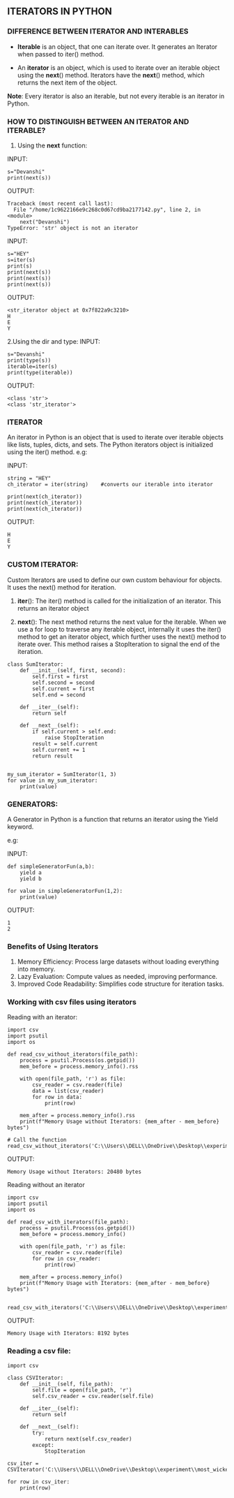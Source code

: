 ## ITERATORS IN PYTHON


### DIFFERENCE BETWEEN ITERATOR AND INTERABLES
- **Iterable** is an object, that one can iterate over. It generates an Iterator when passed to iter() method.

- An **iterator** is an object, which is used to iterate over an iterable object using the __next__() method. Iterators have the __next__() method, which returns the next item of the object.

**Note**: Every iterator is also an iterable, but not every iterable is an iterator in Python.


### HOW TO DISTINGUISH BETWEEN AN ITERATOR AND ITERABLE?
1. Using the __next__ function:

INPUT:
```
s="Devanshi"
print(next(s))
```

OUTPUT:
```
Traceback (most recent call last):
  File "/home/1c9622166e9c268c0d67cd9ba2177142.py", line 2, in <module>
    next("Devanshi")
TypeError: 'str' object is not an iterator
```

INPUT:
```
s="HEY"
s=iter(s)
print(s)
print(next(s))
print(next(s))
print(next(s))
```

OUTPUT:
```
<str_iterator object at 0x7f822a9c3210>
H
E
Y
```

2.Using the dir and type:
INPUT:
```
s="Devanshi"
print(type(s))
iterable=iter(s)
print(type(iterable))
```
OUTPUT:
```
<class 'str'>
<class 'str_iterator'>
```


### ITERATOR
An iterator in Python is an object that is used to iterate over iterable objects like lists, tuples, dicts, and sets. The Python iterators object is initialized using the iter() method. 
e.g:

INPUT:
```
string = "HEY"
ch_iterator = iter(string)    #converts our iterable into iterator
 
print(next(ch_iterator))    
print(next(ch_iterator))
print(next(ch_iterator))
```

OUTPUT:
```
H
E
Y
```

### CUSTOM ITERATOR: 

Custom Iterators are used to define our own custom behaviour for objects. It uses the next() method for iteration.

1. __iter__(): The iter() method is called for the initialization of an iterator. This returns an iterator object

2. __next__(): The next method returns the next value for the iterable. When we use a for loop to traverse any iterable object, internally it uses the iter() method to get an iterator object, which further uses the next() method to iterate over. This method raises a StopIteration to signal the end of the iteration.

```
class SumIterator:
    def __init__(self, first, second):
        self.first = first
        self.second = second
        self.current = first
        self.end = second

    def __iter__(self):
        return self
    
    def __next__(self):
        if self.current > self.end:
            raise StopIteration
        result = self.current
        self.current += 1
        return result


my_sum_iterator = SumIterator(1, 3)
for value in my_sum_iterator:
    print(value)
```

### GENERATORS:

A Generator in Python is a function that returns an iterator using the Yield keyword.

e.g:

INPUT:
```
def simpleGeneratorFun(a,b): 
    yield a          
    yield b          
   
for value in simpleGeneratorFun(1,2):  
    print(value)
```
OUTPUT:
```
1
2
```
### Benefits of Using Iterators

1. Memory Efficiency:
Process large datasets without loading everything into memory.
2. Lazy Evaluation:
Compute values as needed, improving performance.
3. Improved Code Readability:
Simplifies code structure for iteration tasks.


### Working with csv files using iterators

Reading with an iterator:
```
import csv
import psutil
import os

def read_csv_without_iterators(file_path):
    process = psutil.Process(os.getpid())
    mem_before = process.memory_info().rss 

    with open(file_path, 'r') as file:
        csv_reader = csv.reader(file)
        data = list(csv_reader)  
        for row in data:
            print(row) 

    mem_after = process.memory_info().rss 
    print(f"Memory Usage without Iterators: {mem_after - mem_before} bytes")

# Call the function
read_csv_without_iterators('C:\\Users\\DELL\\OneDrive\\Desktop\\experiment\\most_wickets_t20_world_cup_2024.csv')
```

OUTPUT:
```
Memory Usage without Iterators: 20480 bytes
```

Reading without an iterator
```
import csv
import psutil
import os

def read_csv_with_iterators(file_path):
    process = psutil.Process(os.getpid())
    mem_before = process.memory_info() 

    with open(file_path, 'r') as file:
        csv_reader = csv.reader(file)
        for row in csv_reader:  
            print(row)  

    mem_after = process.memory_info()
    print(f"Memory Usage with Iterators: {mem_after - mem_before} bytes")


read_csv_with_iterators('C:\\Users\\DELL\\OneDrive\\Desktop\\experiment\\most_wickets_t20_world_cup_2024.csv')

```

OUTPUT:
```
Memory Usage with Iterators: 8192 bytes
```

### Reading a csv file:

```
import csv

class CSVIterator:
    def __init__(self, file_path):
        self.file = open(file_path, 'r')
        self.csv_reader = csv.reader(self.file)

    def __iter__(self):
        return self

    def __next__(self):
        try:
            return next(self.csv_reader)
        except:
            StopIteration

csv_iter = CSVIterator('C:\\Users\\DELL\\OneDrive\\Desktop\\experiment\\most_wickets_t20_world_cup_2024.csv')

for row in csv_iter:
    print(row) 
```








